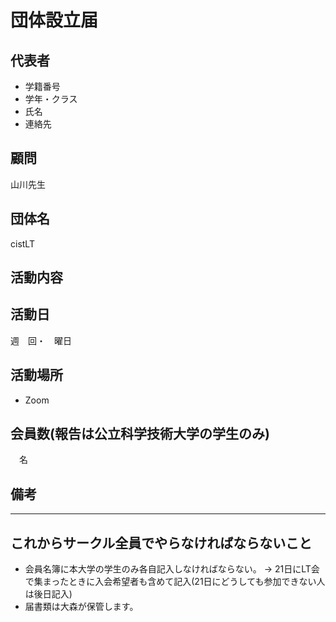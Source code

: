 # 団体設立届

## 代表者

- 学籍番号
- 学年・クラス
- 氏名
- 連絡先

## 顧問

山川先生

## 団体名 

cistLT

## 活動内容


## 活動日

週　回・　曜日

## 活動場所

- Zoom

## 会員数(報告は公立科学技術大学の学生のみ)

　名

## 備考



---

## これからサークル全員でやらなければならないこと

- 会員名簿に本大学の学生のみ各自記入しなければならない。
-> 21日にLT会で集まったときに入会希望者も含めて記入(21日にどうしても参加できない人は後日記入)
- 届書類は大森が保管します。
